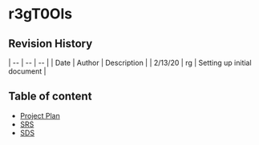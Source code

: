 # r3gT0Ols

## Revision History
| -- | -- | -- |
| Date | Author | Description | 
| 2/13/20 | rg | Setting up initial document | 

## Table of content

* [Project Plan](https://github.com/ryangurn/cis422-project2/wiki/Project-Plan)
* [SRS](https://github.com/ryangurn/cis422-project2/wiki/Software-Requirements-Specification)
* [SDS](https://github.com/ryangurn/cis422-project2/wiki/Software-Design-Specification)